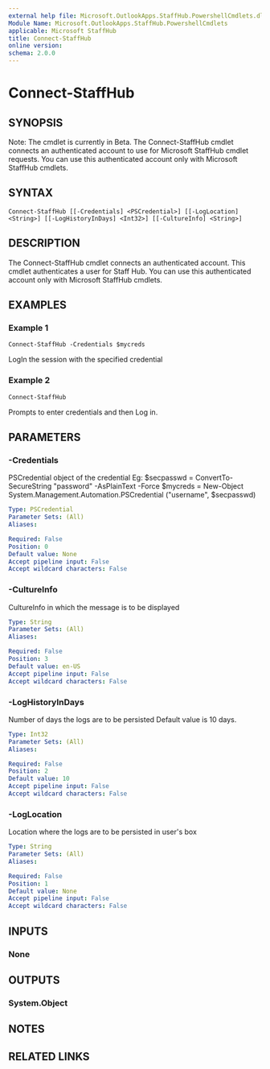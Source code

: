 ```yaml
---
external help file: Microsoft.OutlookApps.StaffHub.PowershellCmdlets.dll-Help.xml
Module Name: Microsoft.OutlookApps.StaffHub.PowershellCmdlets
applicable: Microsoft StaffHub
title: Connect-StaffHub
online version: 
schema: 2.0.0
---
```


# Connect-StaffHub

## SYNOPSIS
Note: The cmdlet is currently in Beta.
The Connect-StaffHub cmdlet connects an authenticated account to use for Microsoft StaffHub cmdlet requests.
You can use this authenticated account only with Microsoft StaffHub cmdlets.

## SYNTAX

```
Connect-StaffHub [[-Credentials] <PSCredential>] [[-LogLocation] <String>] [[-LogHistoryInDays] <Int32>] [[-CultureInfo] <String>]
```

## DESCRIPTION
The Connect-StaffHub cmdlet connects an authenticated account. This cmdlet authenticates a user for Staff Hub.
You can use this authenticated account only with Microsoft StaffHub cmdlets.

## EXAMPLES

### Example 1
```
Connect-StaffHub -Credentials $mycreds
```

LogIn the session with the specified credential

### Example 2
```
Connect-StaffHub
```

Prompts to enter credentials and then Log in.

## PARAMETERS

### -Credentials
PSCredential object of the credential
Eg: $secpasswd = ConvertTo-SecureString "password" -AsPlainText -Force
$mycreds = New-Object System.Management.Automation.PSCredential ("username", $secpasswd)

```yaml
Type: PSCredential
Parameter Sets: (All)
Aliases: 

Required: False
Position: 0
Default value: None
Accept pipeline input: False
Accept wildcard characters: False
```

### -CultureInfo
CultureInfo in which the message is to be displayed

```yaml
Type: String
Parameter Sets: (All)
Aliases: 

Required: False
Position: 3
Default value: en-US
Accept pipeline input: False
Accept wildcard characters: False
```

### -LogHistoryInDays
Number of days the logs are to be persisted
Default value is 10 days.

```yaml
Type: Int32
Parameter Sets: (All)
Aliases: 

Required: False
Position: 2
Default value: 10
Accept pipeline input: False
Accept wildcard characters: False
```

### -LogLocation
Location where the logs are to be persisted in user's box

```yaml
Type: String
Parameter Sets: (All)
Aliases: 

Required: False
Position: 1
Default value: None
Accept pipeline input: False
Accept wildcard characters: False
```

## INPUTS

### None


## OUTPUTS

### System.Object

## NOTES

## RELATED LINKS

